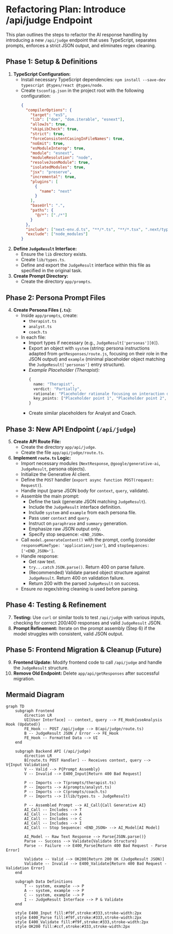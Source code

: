 # Refactoring Plan: Introduce /api/judge Endpoint

This plan outlines the steps to refactor the AI response handling by introducing a new `/api/judge` endpoint that uses TypeScript, separates prompts, enforces a strict JSON output, and eliminates regex cleaning.

## Phase 1: Setup & Definitions

1.  **TypeScript Configuration:**
    *   Install necessary TypeScript dependencies: `npm install --save-dev typescript @types/react @types/node`.
    *   Create `tsconfig.json` in the project root with the following configuration:
        ```json
        {
          "compilerOptions": {
            "target": "es5",
            "lib": ["dom", "dom.iterable", "esnext"],
            "allowJs": true,
            "skipLibCheck": true,
            "strict": true,
            "forceConsistentCasingInFileNames": true,
            "noEmit": true,
            "esModuleInterop": true,
            "module": "esnext",
            "moduleResolution": "node",
            "resolveJsonModule": true,
            "isolatedModules": true,
            "jsx": "preserve",
            "incremental": true,
            "plugins": [
              {
                "name": "next"
              }
            ],
            "baseUrl": ".",
            "paths": {
              "@/*": ["./*"]
            }
          },
          "include": ["next-env.d.ts", "**/*.ts", "**/*.tsx", ".next/types/**/*.ts"],
          "exclude": ["node_modules"]
        }
        ```
2.  **Define `JudgeResult` Interface:**
    *   Ensure the `lib` directory exists.
    *   Create `lib/types.ts`.
    *   Define and export the `JudgeResult` interface within this file as specified in the original task.
3.  **Create Prompt Directory:**
    *   Create the directory `app/prompts`.

## Phase 2: Persona Prompt Files

4.  **Create Persona Files (`.ts`):**
    *   Inside `app/prompts`, create:
        *   `therapist.ts`
        *   `analyst.ts`
        *   `coach.ts`
    *   In each file:
        *   Import types if necessary (e.g., `JudgeResult['personas'][0]`).
        *   Export an object with `system` (string: persona instructions adapted from `getResponses/route.js`, focusing on their role in the JSON output) and `example` (minimal placeholder object matching the `JudgeResult['personas']` entry structure).
        *   *Example Placeholder (Therapist):*
            ```typescript
            {
              name: "Therapist",
              verdict: "Partially",
              rationale: "Placeholder rationale focusing on interaction dynamics.",
              key_points: ["Placeholder point 1", "Placeholder point 2", "Placeholder point 3"]
            }
            ```
        *   Create similar placeholders for Analyst and Coach.

## Phase 3: New API Endpoint (`/api/judge`)

5.  **Create API Route File:**
    *   Create the directory `app/api/judge`.
    *   Create the file `app/api/judge/route.ts`.
6.  **Implement `route.ts` Logic:**
    *   Import necessary modules (`NextResponse`, `@google/generative-ai`, `JudgeResult`, persona objects).
    *   Initialize the Generative AI client.
    *   Define the `POST` handler (`export async function POST(request: Request)`).
    *   Handle input (parse JSON body for `context`, `query`, validate).
    *   Assemble the main prompt:
        *   Define the task (generate JSON matching `JudgeResult`).
        *   Include the `JudgeResult` interface definition.
        *   Include `system` and `example` from each persona file.
        *   Pass user `context` and `query`.
        *   Instruct on `paraphrase` and `summary` generation.
        *   Emphasize raw JSON output only.
        *   Specify stop sequence: `<END_JSON>`.
    *   Call `model.generateContent()` with the prompt, config (consider `responseMimeType: 'application/json'`), and `stopSequences: ['<END_JSON>']`.
    *   Handle response:
        *   Get raw text.
        *   `try...catch` `JSON.parse()`. Return 400 on parse failure.
        *   (Recommended) Validate parsed object structure against `JudgeResult`. Return 400 on validation failure.
        *   Return 200 with the parsed `JudgeResult` on success.
    *   Ensure *no* regex/string cleaning is used before parsing.

## Phase 4: Testing & Refinement

7.  **Testing:** Use `curl` or similar tools to test `/api/judge` with various inputs, checking for correct 200/400 responses and valid `JudgeResult` JSON.
8.  **Prompt Refinement:** Iterate on the prompt assembly (Step 6) if the model struggles with consistent, valid JSON output.

## Phase 5: Frontend Migration & Cleanup (Future)

9.  **Frontend Update:** Modify frontend code to call `/api/judge` and handle the `JudgeResult` structure.
10. **Remove Old Endpoint:** Delete `app/api/getResponses` after successful migration.

## Mermaid Diagram

```mermaid
graph TD
    subgraph Frontend
        direction LR
        UI[User Interface] -- context, query --> FE_Hook{useAnalysis Hook (Updated)}
        FE_Hook -- POST /api/judge --> B(api/judge/route.ts)
        B -- JudgeResult JSON / Error --> FE_Hook
        FE_Hook -- Formatted Data --> UI
    end

    subgraph Backend API (/api/judge)
        direction LR
        B[route.ts POST Handler] -- Receives context, query --> V{Input Validation}
        V -- Valid --> P{Prompt Assembly}
        V -- Invalid --> E400_Input[Return 400 Bad Request]

        P -- Imports --> T(prompts/therapist.ts)
        P -- Imports --> A(prompts/analyst.ts)
        P -- Imports --> C(prompts/coach.ts)
        P -- Imports --> I(lib/types.ts - JudgeResult)

        P -- Assembled Prompt --> AI_Call{Call Generative AI}
        AI_Call -- Includes --> T
        AI_Call -- Includes --> A
        AI_Call -- Includes --> C
        AI_Call -- Includes --> I
        AI_Call -- Stop Sequence: <END_JSON> --> AI_Model[AI Model]

        AI_Model -- Raw Text Response --> Parse{JSON.parse()}
        Parse -- Success --> Validate{Validate Structure}
        Parse -- Failure --> E400_Parse[Return 400 Bad Request - Parse Error]

        Validate -- Valid --> OK200[Return 200 OK (JudgeResult JSON)]
        Validate -- Invalid --> E400_Validate[Return 400 Bad Request - Validation Error]
    end

    subgraph Data Definitions
        T -- system, example --> P
        A -- system, example --> P
        C -- system, example --> P
        I -- JudgeResult Interface --> P & Validate
    end

    style E400_Input fill:#f9f,stroke:#333,stroke-width:2px
    style E400_Parse fill:#f9f,stroke:#333,stroke-width:2px
    style E400_Validate fill:#f9f,stroke:#333,stroke-width:2px
    style OK200 fill:#ccf,stroke:#333,stroke-width:2px